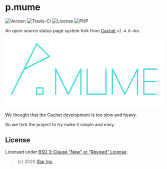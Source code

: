 # p.mume

![Version](https://img.shields.io/badge/v1.0.0-OpenSource-0099FF.svg) ![Travis-CI](https://travis-ci.com/star-inc/p.mume.svg?branch=master) ![License](https://img.shields.io/badge/license-BSD--3--Clause-5AF300.svg) ![PHP](https://img.shields.io/badge/php-7.2-AA00FF.svg)

An open source status page system fork from [Cachet](https://cachet.io) `v2.4.0-dev`.

![ICON](public/img/cachet-logo.svg)

We thought that the Cachet development is too slow and heavy.

So we fork the project to try make it simple and easy.

## License

Licensed under [BSD 3-Clause "New" or "Revised" License](LICENSE).

> (c) 2020 [Star Inc](https://starinc.xyz).
